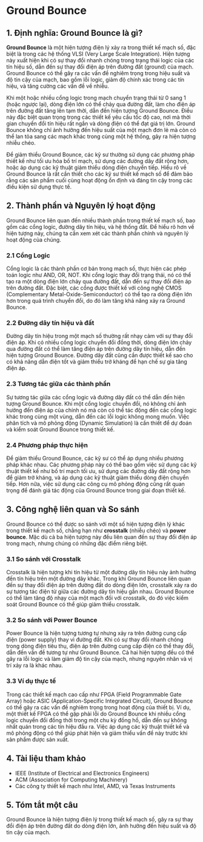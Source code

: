 # Ground Bounce

## 1. Định nghĩa: Ground Bounce là gì?
**Ground Bounce** là một hiện tượng điện lý xảy ra trong thiết kế mạch số, đặc biệt là trong các hệ thống VLSI (Very Large Scale Integration). Hiện tượng này xuất hiện khi có sự thay đổi nhanh chóng trong trạng thái logic của các tín hiệu số, dẫn đến sự thay đổi điện áp trên đường đất (ground) của mạch. Ground Bounce có thể gây ra các vấn đề nghiêm trọng trong hiệu suất và độ tin cậy của mạch, bao gồm lỗi logic, giảm độ chính xác trong các tín hiệu, và tăng cường các vấn đề về nhiễu.

Khi một hoặc nhiều cổng logic trong mạch chuyển trạng thái từ 0 sang 1 (hoặc ngược lại), dòng điện lớn có thể chảy qua đường đất, làm cho điện áp trên đường đất tăng lên tạm thời, dẫn đến hiện tượng Ground Bounce. Điều này đặc biệt quan trọng trong các thiết kế yêu cầu tốc độ cao, nơi mà thời gian chuyển đổi tín hiệu rất ngắn và dòng điện có thể đạt giá trị lớn. Ground Bounce không chỉ ảnh hưởng đến hiệu suất của một mạch đơn lẻ mà còn có thể lan tỏa sang các mạch khác trong cùng một hệ thống, gây ra hiện tượng nhiễu chéo.

Để giảm thiểu Ground Bounce, các kỹ sư thường sử dụng các phương pháp thiết kế như tối ưu hóa bố trí mạch, sử dụng các đường dây đất rộng hơn, hoặc áp dụng các kỹ thuật giảm thiểu dòng điện chuyển tiếp. Hiểu rõ về Ground Bounce là rất cần thiết cho các kỹ sư thiết kế mạch số để đảm bảo rằng các sản phẩm cuối cùng hoạt động ổn định và đáng tin cậy trong các điều kiện sử dụng thực tế.

## 2. Thành phần và Nguyên lý hoạt động
Ground Bounce liên quan đến nhiều thành phần trong thiết kế mạch số, bao gồm các cổng logic, đường dây tín hiệu, và hệ thống đất. Để hiểu rõ hơn về hiện tượng này, chúng ta cần xem xét các thành phần chính và nguyên lý hoạt động của chúng.

### 2.1 Cổng Logic
Cổng logic là các thành phần cơ bản trong mạch số, thực hiện các phép toán logic như AND, OR, NOT. Khi cổng logic thay đổi trạng thái, nó có thể tạo ra một dòng điện lớn chảy qua đường đất, dẫn đến sự thay đổi điện áp trên đường đất. Đặc biệt, các cổng được thiết kế với công nghệ CMOS (Complementary Metal-Oxide-Semiconductor) có thể tạo ra dòng điện lớn hơn trong quá trình chuyển đổi, do đó làm tăng khả năng xảy ra Ground Bounce.

### 2.2 Đường dây tín hiệu và đất
Đường dây tín hiệu trong một mạch số thường rất nhạy cảm với sự thay đổi điện áp. Khi có nhiều cổng logic chuyển đổi đồng thời, dòng điện lớn chảy qua đường đất có thể làm tăng điện áp trên đường dây tín hiệu, dẫn đến hiện tượng Ground Bounce. Đường dây đất cũng cần được thiết kế sao cho có khả năng dẫn điện tốt và giảm thiểu trở kháng để hạn chế sự gia tăng điện áp.

### 2.3 Tương tác giữa các thành phần
Sự tương tác giữa các cổng logic và đường dây đất có thể dẫn đến hiện tượng Ground Bounce. Khi một cổng logic chuyển đổi, nó không chỉ ảnh hưởng đến điện áp của chính nó mà còn có thể tác động đến các cổng logic khác trong cùng một vùng, dẫn đến các lỗi logic không mong muốn. Việc phân tích và mô phỏng động (Dynamic Simulation) là cần thiết để dự đoán và kiểm soát Ground Bounce trong thiết kế.

### 2.4 Phương pháp thực hiện
Để giảm thiểu Ground Bounce, các kỹ sư có thể áp dụng nhiều phương pháp khác nhau. Các phương pháp này có thể bao gồm việc sử dụng các kỹ thuật thiết kế như bố trí mạch tối ưu, sử dụng các đường dây đất rộng hơn để giảm trở kháng, và áp dụng các kỹ thuật giảm thiểu dòng điện chuyển tiếp. Hơn nữa, việc sử dụng các công cụ mô phỏng động cũng rất quan trọng để đánh giá tác động của Ground Bounce trong giai đoạn thiết kế.

## 3. Công nghệ liên quan và So sánh
Ground Bounce có thể được so sánh với một số hiện tượng điện lý khác trong thiết kế mạch số, chẳng hạn như **crosstalk** (nhiễu chéo) và **power bounce**. Mặc dù cả ba hiện tượng này đều liên quan đến sự thay đổi điện áp trong mạch, nhưng chúng có những đặc điểm riêng biệt.

### 3.1 So sánh với Crosstalk
Crosstalk là hiện tượng khi tín hiệu từ một đường dây tín hiệu này ảnh hưởng đến tín hiệu trên một đường dây khác. Trong khi Ground Bounce liên quan đến sự thay đổi điện áp trên đường đất do dòng điện lớn, crosstalk xảy ra do sự tương tác điện từ giữa các đường dây tín hiệu gần nhau. Ground Bounce có thể làm tăng độ nhạy của một mạch đối với crosstalk, do đó việc kiểm soát Ground Bounce có thể giúp giảm thiểu crosstalk.

### 3.2 So sánh với Power Bounce
Power Bounce là hiện tượng tương tự nhưng xảy ra trên đường cung cấp điện (power supply) thay vì đường đất. Khi có sự thay đổi nhanh chóng trong dòng điện tiêu thụ, điện áp trên đường cung cấp điện có thể thay đổi, dẫn đến vấn đề tương tự như Ground Bounce. Cả hai hiện tượng đều có thể gây ra lỗi logic và làm giảm độ tin cậy của mạch, nhưng nguyên nhân và vị trí xảy ra là khác nhau.

### 3.3 Ví dụ thực tế
Trong các thiết kế mạch cao cấp như FPGA (Field Programmable Gate Array) hoặc ASIC (Application-Specific Integrated Circuit), Ground Bounce có thể gây ra các vấn đề nghiêm trọng trong hoạt động của thiết bị. Ví dụ, một thiết kế FPGA có thể gặp phải lỗi do Ground Bounce khi nhiều cổng logic chuyển đổi đồng thời trong một chu kỳ đồng hồ, dẫn đến sự không nhất quán trong các tín hiệu đầu ra. Việc áp dụng các kỹ thuật thiết kế và mô phỏng động có thể giúp phát hiện và giảm thiểu vấn đề này trước khi sản phẩm được sản xuất.

## 4. Tài liệu tham khảo
- IEEE (Institute of Electrical and Electronics Engineers)
- ACM (Association for Computing Machinery)
- Các công ty thiết kế mạch như Intel, AMD, và Texas Instruments

## 5. Tóm tắt một câu
Ground Bounce là hiện tượng điện lý trong thiết kế mạch số, gây ra sự thay đổi điện áp trên đường đất do dòng điện lớn, ảnh hưởng đến hiệu suất và độ tin cậy của mạch.